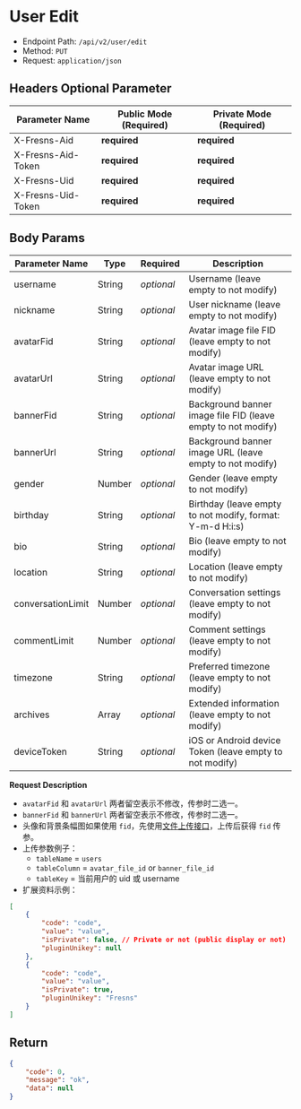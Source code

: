 # User Edit

- Endpoint Path: `/api/v2/user/edit`
- Method: `PUT`
- Request: `application/json`

## Headers Optional Parameter

| Parameter Name | Public Mode (Required) | Private Mode (Required) |
| --- | --- | --- |
| X-Fresns-Aid | **required** | **required** |
| X-Fresns-Aid-Token | **required** | **required** |
| X-Fresns-Uid | **required** | **required** |
| X-Fresns-Uid-Token | **required** | **required** |

## Body Params

| Parameter Name | Type | Required | Description |
| --- | --- | --- | --- |
| username | String | *optional* | Username (leave empty to not modify) |
| nickname | String | *optional* | User nickname (leave empty to not modify) |
| avatarFid | String | *optional* | Avatar image file FID (leave empty to not modify) |
| avatarUrl | String | *optional* | Avatar image URL (leave empty to not modify) |
| bannerFid | String | *optional* | Background banner image file FID (leave empty to not modify) |
| bannerUrl | String | *optional* | Background banner image URL (leave empty to not modify) |
| gender | Number | *optional* | Gender (leave empty to not modify) |
| birthday | String | *optional* | Birthday (leave empty to not modify, format: Y-m-d H:i:s) |
| bio | String | *optional* | Bio (leave empty to not modify) |
| location | String | *optional* | Location (leave empty to not modify) |
| conversationLimit | Number | *optional* | Conversation settings (leave empty to not modify) |
| commentLimit | Number | *optional* | Comment settings (leave empty to not modify) |
| timezone | String | *optional* | Preferred timezone (leave empty to not modify) |
| archives | Array | *optional* | Extended information (leave empty to not modify) |
| deviceToken | String | *optional* | iOS or Android device Token (leave empty to not modify) |

**Request Description**

- `avatarFid` 和 `avatarUrl` 两者留空表示不修改，传参时二选一。
- `bannerFid` 和 `bannerUrl` 两者留空表示不修改，传参时二选一。
- 头像和背景条幅图如果使用 `fid`，先使用[文件上传接口](../common/upload-file.md)，上传后获得 `fid` 传参。
- 上传参数例子：
    - `tableName` = `users`
    - `tableColumn` = `avatar_file_id` or `banner_file_id`
    - `tableKey` = 当前用户的 uid 或 username
- 扩展资料示例：

```json
[
    {
        "code": "code",
        "value": "value",
        "isPrivate": false, // Private or not (public display or not)
        "pluginUnikey": null
    },
    {
        "code": "code",
        "value": "value",
        "isPrivate": true,
        "pluginUnikey": "Fresns"
    }
]
```

## Return

```json
{
    "code": 0,
    "message": "ok",
    "data": null
}
```
